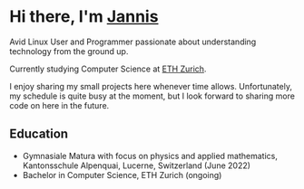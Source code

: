# Hi there, I'm [Jannis](https://einsjannis.dev)

Avid Linux User and Programmer passionate about understanding technology from the ground up.

Currently studying Computer Science at [ETH Zurich](inf.ethz.ch).

I enjoy sharing my small projects here whenever time allows. Unfortunately, my schedule is quite busy at the moment, but I look forward to sharing more code on here in the future.

## Education

 - Gymnasiale Matura with focus on physics and applied mathematics, Kantonsschule Alpenquai, Lucerne, Switzerland (June 2022)
 - Bachelor in Computer Science, ETH Zurich (ongoing)

